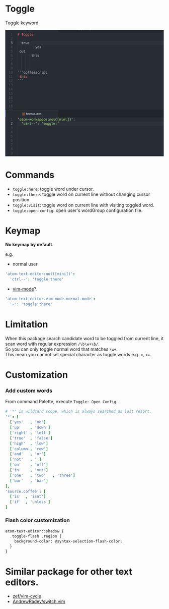 # Toggle

Toggle keyword

![gif](https://raw.githubusercontent.com/t9md/t9md/1c92b38b8e1e8c2fd592f3befcd673f896246271/img/atom-toggle.gif)

# Commands

* `toggle:here`: toggle word under cursor.
* `toggle:there`: toggle word on current line without changing cursor position.
* `toggle:visit`: toggle word on current line with visiting toggled word.
* `toggle:open-config`: open user's wordGroup configuration file.

# Keymap

**No keymap by default**.

e.g.

* normal user

```coffeescript
'atom-text-editor:not([mini])':
  'ctrl--': 'toggle:there'
```

* [vim-mode](https://atom.io/packages/vim-mode)?.

```coffeescript
'atom-text-editor.vim-mode.normal-mode':
  '-': 'toggle:there'
```

# Limitation

When this package search candidate word to be toggled from current line, it scan word with regular expression `/\b\w+\b/`.  
So you can only toggle normal word that matches `\w+`.  
This mean you cannot set special character as toggle words e.g. `<`, `<=`.

# Customization

### Add custom words

From command Palette, execute `Toggle: Open Config`.

```coffeescript
# '*' is wildcard scope, which is always searched as last resort.
'*': [
  ['yes'   , 'no']
  ['up'    , 'down']
  ['right' , 'left']
  ['true'  , 'false']
  ['high'  , 'low']
  ['column', 'row']
  ['and'   , 'or']
  ['not'   , '']
  ['on'    , 'off']
  ['in'    , 'out']
  ['one'   , 'two'   , 'three']
  ['bar'   , 'bar']
],
'source.coffee': [
  ['is'  , 'isnt']
  ['if'  , 'unless']
]
```

### Flash color customization

```less
atom-text-editor::shadow {
  .toggle-flash .region {
    background-color: @syntax-selection-flash-color;
  }
}
```

# Similar package for other text editors.

* [zef/vim-cycle](https://github.com/zef/vim-cycle)
* [AndrewRadev/switch.vim](https://github.com/AndrewRadev/switch.vim)
